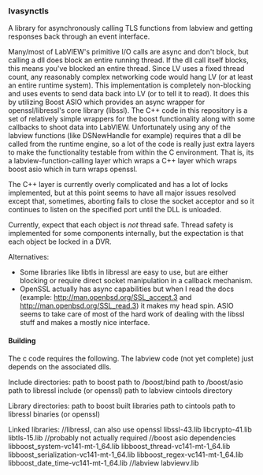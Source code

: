 ### lvasynctls
A library for asynchronously calling TLS functions from labview and getting responses back through an event interface.

Many/most of LabVIEW's primitive I/O calls are async and don't block, but calling a dll does block an entire running thread. If the dll call itself blocks, this means you've blocked an entire thread. Since LV uses a fixed thread count, any reasonably complex networking code would hang LV (or at least an entire runtime system). This implementation is completely non-blocking and uses events to send data back into LV (or to tell it to read). It does this by utilizing Boost ASIO which provides an async wrapper for openssl/libressl's core library (libssl). The C++ code in this repository is a set of relatively simple wrappers for the boost functionality along with some callbacks to shoot data into LabVIEW. Unfortunately using any of the labview functions (like DSNewHandle for example) requires that a dll be called from the runtime engine, so a lot of the code is really just extra layers to make the functionality testable from within the C environment. That is, its a labview-function-calling layer which wraps a C++ layer which wraps boost asio which in turn wraps openssl.

The C++ layer is currently overly complicated and has a lot of locks implemented, but at this point seems to have all major issues resolved except that, sometimes, aborting fails to close the socket acceptor and so it continues to listen on the specified port until the DLL is unloaded.

Currently, expect that each object is *not* thread safe. Thread safety is implemented for some components internally, but the expectation is that each object be locked in a DVR.

Alternatives:
* Some libraries like libtls in libressl are easy to use, but are either blocking or require direct socket manipulation in a callback mechanism.
* OpenSSL actually has async capabilities but when I read the docs (example: http://man.openbsd.org/SSL_accept.3 and http://man.openbsd.org/SSL_read.3) it makes my head spin.
ASIO seems to take care of most of the hard work of dealing with the libssl stuff and makes a mostly nice interface.

#### Building
The c code requires the following. The labview code (not yet complete) just depends on the associated dlls.

Include directories:
path to boost
path to /boost/bind
path to /boost/asio
path to libressl include (or openssl)
path to labview cintools directory

Library directories:
path to boost built libraries
path to cintools
path to libressl binaries (or openssl)

Linked libraries:
//libressl, can also use openssl
libssl-43.lib
libcrypto-41.lib
libtls-15.lib //probably not actually required
//boost asio dependencies
libboost_system-vc141-mt-1_64.lib
libboost_thread-vc141-mt-1_64.lib
libboost_serialization-vc141-mt-1_64.lib
libboost_regex-vc141-mt-1_64.lib
libboost_date_time-vc141-mt-1_64.lib
//labview
labviewv.lib
